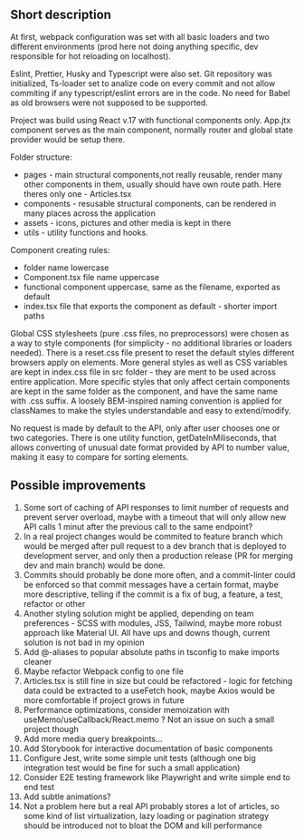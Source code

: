## Short description

At first, webpack configuration was set with all basic loaders and two different environments (prod here not doing anything specific, dev responsible for hot reloading on localhost).

Eslint, Prettier, Husky and Typescript were also set.
Git repository was initialized, Ts-loader set to analize code on every commit and not allow commiting if any typescript/eslint errors are in the code.
No need for Babel as old browsers were not supposed to be supported.

Project was build using React v.17 with functional components only.
App.jtx component serves as the main component, normally router and global state provider would be setup there.

Folder structure:

- pages - main structural components,not really reusable, render many other components in them, usually should have own route path. Here theres only one - Articles.tsx
- components - resusable structural components, can be rendered in many places across the application
- assets - icons, pictures and other media is kept in there
- utils - utility functions and hooks.

Component creating rules:

- folder name lowercase
- Component.tsx file name uppercase
- functional component uppercase, same as the filename, exported as default
- index.tsx file that exports the component as default - shorter import paths

Global CSS stylesheets (pure .css files, no preprocessors) were chosen as a way to style components (for simplicity - no additional libraries or loaders needed).
There is a reset.css file present to reset the default styles different browsers apply on elements.
More general styles as well as CSS variables are kept in index.css file in src folder - they are ment to be used across entire application.
More specific styles that only affect certain components are kept in the same folder as the component, and have the same name with .css suffix.
A loosely BEM-inspired naming convention is applied for classNames to make the styles understandable and easy to extend/modify.

No request is made by default to the API, only after user chooses one or two categories.
There is one utility function, getDateInMiliseconds, that allows converting of unusual date format provided by API to number value, making it easy to compare for sorting elements.

## Possible improvements

1. Some sort of caching of API responses to limit number of requests and prevent server overload, maybe with a timeout that will only allow new API calls 1 minut after the previous call to the same endpoint?
2. In a real project changes would be commited to feature branch which would be merged after pull request to a dev branch that is deployed to development server, and only then a production release (PR for merging dev and main branch) would be done.
3. Commits should probably be done more often, and a commit-linter could be enforced so that commit messages have a certain format, maybe more descriptive, telling if the commit is a fix of bug, a feature, a test, refactor or other
4. Another styling solution might be applied, depending on team preferences - SCSS with modules, JSS, Tailwind, maybe more robust approach like Material UI. All have ups and downs though, current solution is not bad in my opinion
5. Add @-aliases to popular absolute paths in tsconfig to make imports cleaner
6. Maybe refactor Webpack config to one file
7. Articles.tsx is still fine in size but could be refactored - logic for fetching data could be extracted to a useFetch hook, maybe Axios would be more comfortable if project grows in future
8. Performance optimizations, consider memoization with useMemo/useCallback/React.memo ? Not an issue on such a small project though
9. Add more media query breakpoints...
10. Add Storybook for interactive documentation of basic components
11. Configure Jest, write some simple unit tests (although one big integration test would be fine for such a small application)
12. Consider E2E testing framework like Playwright and write simple end to end test
13. Add subtle animations?
14. Not a problem here but a real API probably stores a lot of articles, so some kind of list virtualization, lazy loading or pagination strategy should be introduced not to bloat the DOM and kill performance
